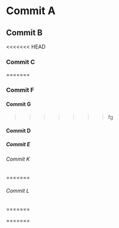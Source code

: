 # Commit A
## Commit B
<<<<<<< HEAD
### Commit C
=======
### Commit F
#### Commit G

>>>>>>> fg

#### Commit D
##### Commit E
###### Commit K
=======
###### Commit L
=======

=======


